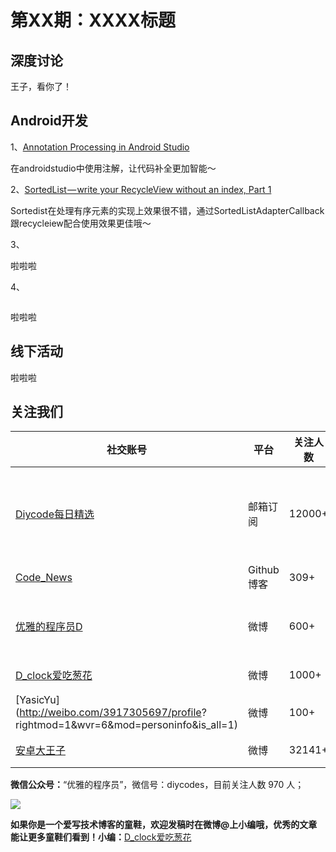 # 第XX期：XXXX标题

## 深度讨论

[]()

王子，看你了！

## Android开发

1、[Annotation Processing in Android Studio
](https://medium.com/@aitorvs/annotation-processing-in-android-studio-7042ccb83024#.rjd50n8cc)

在androidstudio中使用注解，让代码补全更加智能～

2、[SortedList — write your RecycleView without an index, Part 1
](https://medium.com/@jszczygiel/sortedlist-write-your-recycleview-without-an-index-c00ca92c0ca6#.elm3j5tiq)

Sortedist在处理有序元素的实现上效果很不错，通过SortedListAdapterCallback跟recycleiew配合使用效果更佳哦～

3、[]()

啦啦啦

4、[]()

![]()

啦啦啦

## 线下活动

[]()

啦啦啦


## 关注我们

| 社交账号  |  平台  | 关注人数 | 说明 |
| -------- | -------- | -------- | -------- |
| [Diycode每日精选](http://list.qq.com/cgi-bin/qf_invite?id=d469993d2c888e971c0fbb2309c4d84256968386b126b967)|   邮箱订阅  | 12000+ | 每日分享一次Android、iOS、Swfit技术干货  |
| [Code_News](https://github.com/DiyCodes/code_news) |    Github博客  |309+ | 每日邮件推送列表  |
| [优雅的程序员D](http://weibo.com/u/5891258264) |   微博  | 600+ | 官方微博，每日分享开源信息  |
| [D_clock爱吃葱花](http://weibo.com/u/2480694892)  |   微博  | 1000+ | 日报发起人  |
|[YasicYu](http://weibo.com/3917305697/profile? rightmod=1&wvr=6&mod=personinfo&is_all=1)  |   微博  | 100+ | 日报发起人  |
|[安卓大王子](http://weibo.com/apkbus/)   |   微博  | 32141+ | 日报发起人  |



**微信公众号：**“优雅的程序员”，微信号：diycodes，目前关注人数 970 人；

![](http://upload-images.jianshu.io/upload_images/1846413-b42abfa70f909099.jpg?imageMogr2/auto-orient/strip%7CimageView2/2/w/1240)

**如果你是一个爱写技术博客的童鞋，欢迎发稿时在微博@上小编哦，优秀的文章能让更多童鞋们看到！小编：**[D_clock爱吃葱花](http://weibo.com/2480694892/profile?rightmod=1&wvr=6&mod=personinfo&is_all=1)
